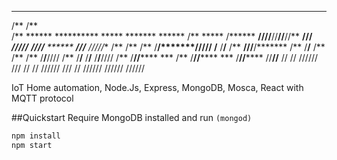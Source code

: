  **                                                                **        
/**                                                               /**        
/**       ******  **********   *****        *******   ******      /**  ***** 
/******  **////**//**//**//** **///** *****//**///** **////**  ****** **///**
/**///**/**   /** /** /** /**/*******/////  /**  /**/**   /** **///**/*******
/**  /**/**   /** /** /** /**/**////        /**  /**/**   /**/**  /**/**//// 
/**  /**//******  *** /** /**//******       ***  /**//****** //******//******
//   //  //////  ///  //  //  //////       ///   //  //////   //////  ////// 

IoT Home automation, Node.Js, Express, MongoDB, Mosca, React with MQTT protocol

##Quickstart
Require MongoDB installed and run `(mongod)`
```bash
npm install
npm start
```

